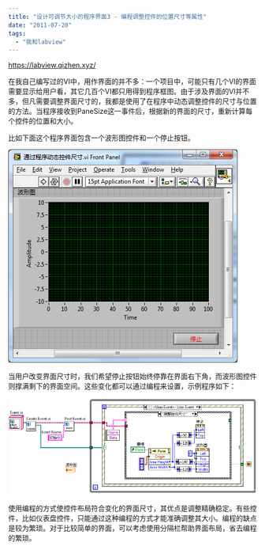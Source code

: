 ```yaml
---
title: "设计可调节大小的程序界面3 - 编程调整控件的位置尺寸等属性"
date: "2011-07-20"
tags: 
  - "我和labview"
---
```


https://labview.qizhen.xyz/

在我自己编写过的VI中，用作界面的并不多：一个项目中，可能只有几个VI的界面需要显示给用户看，其它几百个VI都只用得到程序框图。由于涉及界面的VI并不多，但凡需要调整界面尺寸的，我都是使用了在程序中动态调整控件的尺寸与位置的方法。当程序接收到PaneSize这一事件后，根据新的界面的尺寸，重新计算每个控件的位置和大小。

比如下面这个程序界面包含一个波形图控件和一个停止按钮。

![image2](images/image2.png "image2")

当用户改变界面尺寸时，我们希望停止按钮始终停靠在界面右下角，而波形图控件则撑满剩下的界面空间。这些变化都可以通过编程来设置，示例程序如下：

![image11](images/image11.png "image11")

使用编程的方式使控件布局符合变化的界面尺寸，其优点是调整精确稳定。有些控件，比如仪表盘控件，只能通过这种编程的方式才能准确调整其大小。编程的缺点是较为繁琐。对于比较简单的界面，可以考虑使用分隔栏帮助界面布局，省去编程的繁琐。
